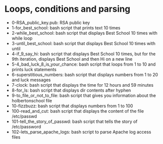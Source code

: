 # Loops, conditions and parsing
* 0-RSA_public_key.pub: RSA public key
* 1-for_best_school: bash script that prints text 10 times
* 2-while_best_school: bash script that displays Best School 10 times with while loop
* 3-until_best_school: bash script that displays Best School 10 times with until
* 4-if_9_say_hi: bash script that displays Best School 10 times, but for the 9th iteration, displays Best School and then Hi on a new line
* 5-4_bad_luck_8_is_your_chance: bash script that loops from 1 to 10 and prints luck statements
* 6-superstitious_numbers: bash script that displays numbers from 1 to 20 and luck messages
* 7-clock: bash script that displays the time for 12 hours and 59 minutes
* 8-for_ls: bash script that displays dir contents after hyphen
* 9-to_file_or_not_to_file: bash script that gives you information about the holbertonschool file
* 10-fizzbuzz: bash script that displays numbers from 1 to 100
* 100-read_and_cut: bash script that displays the content of the file /etc/passwd
* 101-tell_the_story_of_passwd: bash script that tells the story of /etc/password
* 102-lets_parse_apache_logs: bash script to parse Apache log access files
